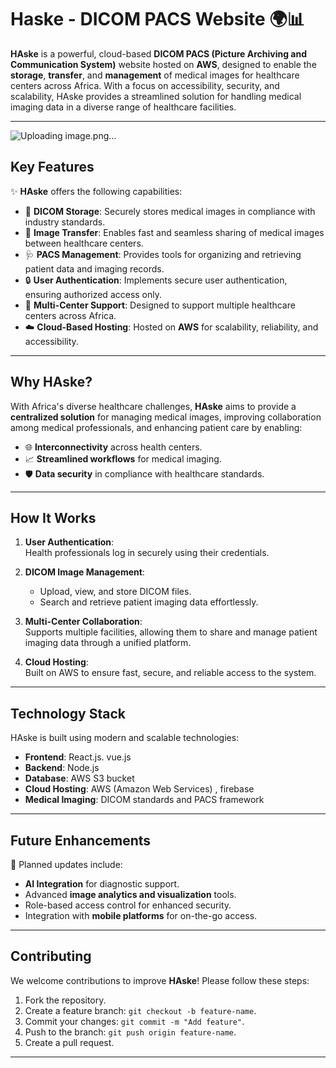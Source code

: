 # **Haske - DICOM PACS Website** 🌍📊

**HAske** is a powerful, cloud-based **DICOM PACS (Picture Archiving and Communication System)** website hosted on **AWS**, designed to enable the **storage**, **transfer**, and **management** of medical images for healthcare centers across Africa. With a focus on accessibility, security, and scalability, HAske provides a streamlined solution for handling medical imaging data in a diverse range of healthcare facilities.

---
![Uploading image.png…]()

## **Key Features**
✨ **HAske** offers the following capabilities:

- 📁 **DICOM Storage**: Securely stores medical images in compliance with industry standards.  
- 🔄 **Image Transfer**: Enables fast and seamless sharing of medical images between healthcare centers.  
- 🩺 **PACS Management**: Provides tools for organizing and retrieving patient data and imaging records.  
- 🔒 **User Authentication**: Implements secure user authentication, ensuring authorized access only.  
- 🏥 **Multi-Center Support**: Designed to support multiple healthcare centers across Africa.  
- ☁️ **Cloud-Based Hosting**: Hosted on **AWS** for scalability, reliability, and accessibility.

---

## **Why HAske?**
With Africa's diverse healthcare challenges, **HAske** aims to provide a **centralized solution** for managing medical images, improving collaboration among medical professionals, and enhancing patient care by enabling:  

- 🌐 **Interconnectivity** across health centers.  
- 📈 **Streamlined workflows** for medical imaging.  
- 🛡️ **Data security** in compliance with healthcare standards.

---

## **How It Works**
1. **User Authentication**:  
   Health professionals log in securely using their credentials.  

2. **DICOM Image Management**:  
   - Upload, view, and store DICOM files.  
   - Search and retrieve patient imaging data effortlessly.  

3. **Multi-Center Collaboration**:  
   Supports multiple facilities, allowing them to share and manage patient imaging data through a unified platform.  

4. **Cloud Hosting**:  
   Built on AWS to ensure fast, secure, and reliable access to the system.

---

## **Technology Stack**
HAske is built using modern and scalable technologies:  

- **Frontend**: React.js. vue.js 
- **Backend**: Node.js
- **Database**: AWS S3 bucket
- **Cloud Hosting**: AWS (Amazon Web Services) , firebase
- **Medical Imaging**: DICOM standards and PACS framework  

---

## **Future Enhancements**
🚀 Planned updates include:  
- **AI Integration** for diagnostic support.  
- Advanced **image analytics and visualization** tools.  
- Role-based access control for enhanced security.  
- Integration with **mobile platforms** for on-the-go access.

---

## **Contributing**
We welcome contributions to improve **HAske**! Please follow these steps:  
1. Fork the repository.  
2. Create a feature branch: `git checkout -b feature-name`.  
3. Commit your changes: `git commit -m "Add feature"`.  
4. Push to the branch: `git push origin feature-name`.  
5. Create a pull request.  

---
